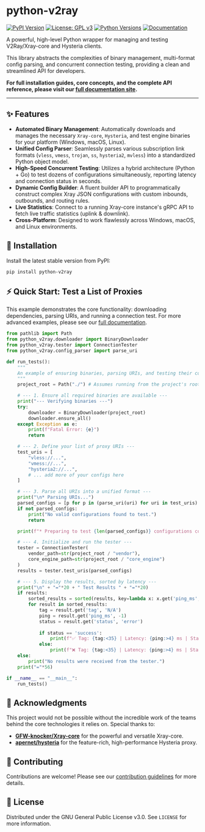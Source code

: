 # python-v2ray

[![PyPI Version](https://img.shields.io/pypi/v/python-v2ray.svg)](https://pypi.org/project/python-v2ray/)
[![License: GPL v3](https://img.shields.io/badge/License-GPLv3-blue.svg)](https://www.gnu.org/licenses/gpl-3.0)
[![Python Versions](https://img.shields.io/pypi/pyversions/python-v2ray.svg)](https://pypi.org/project/python-v2ray/)
[![Documentation](https://img.shields.io/badge/docs-latest-teal.svg)](https://arshiacomplus.github.io/docs/python-v2ray/)

A powerful, high-level Python wrapper for managing and testing V2Ray/Xray-core and Hysteria clients.

This library abstracts the complexities of binary management, multi-format config parsing, and concurrent connection testing, providing a clean and streamlined API for developers.

**For full installation guides, core concepts, and the complete API reference, please visit our [full documentation site](https://arshiacomplus.github.io/docs/python-v2ray/).**

---

## ✨ Features

- **Automated Binary Management**: Automatically downloads and manages the necessary `Xray-core`, `Hysteria`, and test engine binaries for your platform (Windows, macOS, Linux).
- **Unified Config Parser**: Seamlessly parses various subscription link formats (`vless`, `vmess`, `trojan`, `ss`, `hysteria2`, `mvless`) into a standardized Python object model.
- **High-Speed Concurrent Testing**: Utilizes a hybrid architecture (Python + Go) to test dozens of configurations simultaneously, reporting latency and connection status in seconds.
- **Dynamic Config Builder**: A fluent builder API to programmatically construct complex Xray JSON configurations with custom inbounds, outbounds, and routing rules.
- **Live Statistics**: Connect to a running Xray-core instance's gRPC API to fetch live traffic statistics (uplink & downlink).
- **Cross-Platform**: Designed to work flawlessly across Windows, macOS, and Linux environments.

## 🚀 Installation

Install the latest stable version from PyPI:

```bash
pip install python-v2ray
```

## ⚡️ Quick Start: Test a List of Proxies

This example demonstrates the core functionality: downloading dependencies, parsing URIs, and running a connection test. For more advanced examples, please see our [full documentation](https://arshiacomplus.github.io/docs/python-v2ray/).


```python
from pathlib import Path
from python_v2ray.downloader import BinaryDownloader
from python_v2ray.tester import ConnectionTester
from python_v2ray.config_parser import parse_uri

def run_tests():
    """
    An example of ensuring binaries, parsing URIs, and testing their connectivity.
    """
    project_root = Path("./") # Assumes running from the project's root directory

    # --- 1. Ensure all required binaries are available ---
    print("--- Verifying binaries ---")
    try:
        downloader = BinaryDownloader(project_root)
        downloader.ensure_all()
    except Exception as e:
        print(f"Fatal Error: {e}")
        return

    # --- 2. Define your list of proxy URIs ---
    test_uris = [
        "vless://...",
        "vmess://...",
        "hysteria2://...",
        # ... add more of your configs here
    ]

    # --- 3. Parse all URIs into a unified format ---
    print("\n* Parsing URIs...")
    parsed_configs = [p for p in (parse_uri(uri) for uri in test_uris) if p]
    if not parsed_configs:
        print("No valid configurations found to test.")
        return

    print(f"* Preparing to test {len(parsed_configs)} configurations concurrently...")

    # --- 4. Initialize and run the tester ---
    tester = ConnectionTester(
        vendor_path=str(project_root / "vendor"),
        core_engine_path=str(project_root / "core_engine")
    )
    results = tester.test_uris(parsed_configs)

    # --- 5. Display the results, sorted by latency ---
    print("\n" + "="*20 + " Test Results " + "="*20)
    if results:
        sorted_results = sorted(results, key=lambda x: x.get('ping_ms', 9999))
        for result in sorted_results:
            tag = result.get('tag', 'N/A')
            ping = result.get('ping_ms', -1)
            status = result.get('status', 'error')
            
            if status == 'success':
                print(f"✅ Tag: {tag:<35} | Latency: {ping:>4} ms | Status: {status}")
            else:
                print(f"❌ Tag: {tag:<35} | Latency: {ping:>4} ms | Status: {status.split('|').strip()}")
    else:
        print("No results were received from the tester.")
    print("="*56)

if __name__ == "__main__":
    run_tests()
```

## 🙏 Acknowledgments

This project would not be possible without the incredible work of the teams behind the core technologies it relies on. Special thanks to:

- **[GFW-knocker/Xray-core](https://github.com/GFW-knocker/Xray-core)** for the powerful and versatile Xray-core.
- **[apernet/hysteria](https://github.com/apernet/hysteria)** for the feature-rich, high-performance Hysteria proxy.

## 🤝 Contributing

Contributions are welcome! Please see our [contribution guidelines](link/to/contributing.md) for more details.

## 📜 License

Distributed under the GNU General Public License v3.0. See `LICENSE` for more information.